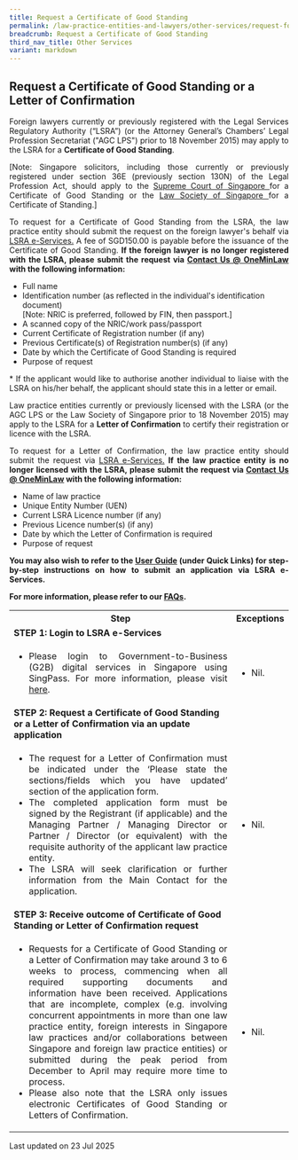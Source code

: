 ```yaml
---
title: Request a Certificate of Good Standing
permalink: /law-practice-entities-and-lawyers/other-services/request-for-a-certificate-of-good-standing/
breadcrumb: Request a Certificate of Good Standing
third_nav_title: Other Services
variant: markdown
---
```

Request a Certificate of Good Standing or a Letter of Confirmation
---

<p style="text-align: justify">Foreign lawyers currently or previously registered with the Legal Services Regulatory Authority (“LSRA”) (or the Attorney General’s Chambers’ Legal Profession Secretariat ("AGC LPS") prior to 18 November 2015) may apply to the LSRA for a <b>Certificate of Good Standing</b>.</p> 

<p style="text-align: justify">[Note: Singapore solicitors, including those currently or previously registered under section 36E (previously section 130N) of the Legal Profession Act, should apply to the <a href="https://www.judiciary.gov.sg/legal-professionals/certificates-of-good-standing" target="_blank">Supreme Court of Singapore </a>for a Certificate of Good Standing or the <a href="https://www.lawsociety.org.sg/for-lawyers/certificate-of-standing/" target="_blank">Law Society of Singapore </a>for a Certificate of Standing.]</p> 
  
<p style="text-align: justify">To request for a Certificate of Good Standing from the LSRA, the law practice entity should submit the request on the foreign lawyer's behalf via <a href="https://eservices.mlaw.gov.sg/LSRA/lsra-home" target="_blank">LSRA e-Services.</a> A fee of SGD150.00 is payable before the issuance of the Certificate of Good Standing. <b>If the foreign lawyer is no longer registered with the LSRA, please submit the request via <a href="https://eservices.mlaw.gov.sg/enquiry/" target="_blank">Contact Us @ OneMinLaw</a> with the following information:</b></p> 

* Full name
* Identification number (as reflected in the individual's identification document)<br>[Note: NRIC is preferred, followed by FIN, then passport.] 
* A scanned copy of the NRIC/work pass/passport
* Current Certificate of Registration number (if any)
* Previous Certificate(s) of Registration number(s) (if any)
* Date by which the Certificate of Good Standing is required
* Purpose of request
<p style="text-align: justify">* If the applicant would like to authorise another individual to liaise with the LSRA on his/her behalf, the applicant should state this in a letter or email.</p>

<p style="text-align: justify">Law practice entities currently or previously licensed with the LSRA (or the AGC LPS or the Law Society of Singapore prior to 18 November 2015) may apply to the LSRA for a <b>Letter of Confirmation</b> to certify their registration or licence with the LSRA. </p> 

<p style="text-align: justify">To request for a Letter of Confirmation, the law practice entity should submit the request via <a href="https://eservices.mlaw.gov.sg/LSRA/lsra-home" target="_blank">LSRA e-Services.</a> <b>If the law practice entity is no longer licensed with the LSRA, please submit the request via <a href="https://eservices.mlaw.gov.sg/enquiry/" target="_blank">Contact Us @ OneMinLaw</a> with the following information:</b></p> 

* Name of law practice
* Unique Entity Number (UEN)
* Current LSRA Licence number (if any)
* Previous Licence number(s) (if any)
* Date by which the Letter of Confirmation is required
* Purpose of request

<p style="text-align: justify"><b>You may also wish to refer to the <a href="https://eservices.mlaw.gov.sg/LSRA/lsra-home" target="_blank">User Guide</a> (under Quick Links) for step-by-step instructions on how to submit an application via LSRA e-Services.</b></p>

<p style="text-align: justify"><b>For more information, please refer to our <a href="https://console-flex-api.ap.sabio.cloud/faq/index.aspx?p=64759355" target="_blank">FAQs</a>.</b></p>

<table>
  <tbody><tr>
    <th>
      Step
    </th>
    <th>
      Exceptions
    </th>
  </tr>
  <tr>
    <td>
      <b>STEP 1: Login to LSRA e-Services</b>
    </td>
    <td></td>
  </tr>
  <tr>
    <td>
      <ul>
        <li style="text-align: justify">Please login to Government-to-Business (G2B) digital services in Singapore using SingPass. For more information, please visit <a href="https://www.singpass.gov.sg/main/" target="_blank">here</a>.</li>
      </ul>
    </td>
    <td>
      <ul>
        <li>Nil.</li>
      </ul>
    </td>
  </tr>
  <tr>
    <td>
      <b>STEP 2: Request a Certificate of Good Standing or a Letter of Confirmation via an update application </b>
    </td>
    <td></td>
  </tr>
  <tr>
    <td>
      <ul>
        <li style="text-align: justify">The request for a Letter of Confirmation must be indicated under the ‘Please state the sections/fields which you have updated’ section of the application form.</li>
        <li style="text-align: justify">The completed application form must be signed by the Registrant (if applicable) and the Managing Partner / Managing Director or Partner / Director (or equivalent) with the requisite authority of the applicant law practice entity.</li>
        <li style="text-align: justify">The LSRA will seek clarification or further information from the Main Contact for the application.</li>
      </ul>
    </td>
    <td>
      <ul>
        <li>Nil.</li>
      </ul>
    </td>
  </tr>
  <tr>
    <td>
      <b>STEP 3: Receive outcome of Certificate of Good Standing or Letter of Confirmation request</b>
    </td>
    <td></td>
  </tr>
  <tr>
    <td>
      <ul>
        <li style="text-align: justify">Requests for a Certificate of Good Standing or a Letter of Confirmation may take around 3 to 6 weeks to process, commencing when all required supporting documents and information have been received. Applications that are incomplete, complex (e.g. involving concurrent appointments in more than one law practice entity, foreign interests in Singapore law practices and/or collaborations between Singapore and foreign law practice entities) or submitted during the peak period from December to April may require more time to process.</li>
        <li style="text-align: justify">Please also note that the LSRA only issues electronic Certificates of Good Standing or Letters of Confirmation.</li>
      </ul>
    </td>
    <td>
      <ul>
        <li>Nil.</li>
      </ul>
    </td>
  </tr>
</tbody></table>


<p class="right-side-updated">Last updated on 23 Jul 2025</p>